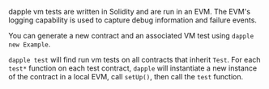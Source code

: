 dapple vm tests are written in Solidity and are run in an EVM.
The EVM's logging capability is used to capture debug information and failure events.

You can generate a new contract and an associated VM test using `dapple new Example`.

`dapple test` will find run vm tests on all contracts that inherit `Test`.
For each `test*` function on each test contract, `dapple` will instantiate a new
instance of the contract in a local EVM, call `setUp()`, then call the `test` function.
